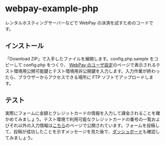 # webpay-example-php

レンタルホスティングサーバーなどで WebPay の決済を試すためのコードです。

## インストール

「Download ZIP」で入手したファイルを展開します。config.php.sample をコピーして config.php をつくり、
[WebPay のユーザ設定](https://webpay.jp/settings)のページで表示されるテスト環境用公開可能鍵とテスト環境用非公開鍵を入力します。入力作業が終わったら、ブラウザーからアクセスできる場所に FTP ソフトでアップロードします。

## テスト

実際にフォームに金額とクレジットカードの情報を入力して課金されることを確かめてみましょう。テスト環境で利用可能なクレジットカードの番号の一覧およびそれ以外の入力情報は[こちら](https://webpay.jp/docs/mock_cards)のページで公開されています。フォームを投稿して、投稿が成功したことを示すメッセージを見た後で、[ダッシュボード](https://webpay.jp/test/dashboard)も確認してみましょう。
